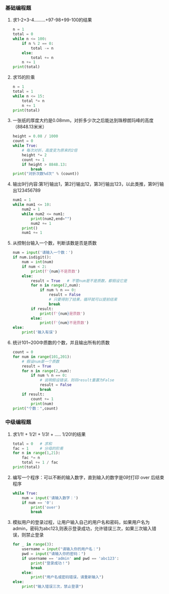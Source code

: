 ### 基础编程题

1. 求1-2+3-4………+97-98+99-100的结果

   ```Python
   n = 1
   total = 0
   while n <= 100:
       if n % 2 == 0:
           total -= n
       else:
           total += n
       n += 1
   print(total)
   ```

2. 求15的阶乘

   ```Python
   n = 1
   total = 1
   while n <= 15:
       total *= n
       n += 1
   print(total)
   ```

3. 一张纸的厚度大约是0.08mm，对折多少次之后能达到珠穆朗玛峰的高度（8848.13⽶米）

   ```Python
   height = 0.08 / 1000
   count = 0
   while True:
       # 每次对折，高度变为原来的2倍
       height *= 2
       count += 1
       if height > 8848.13:
           break
   print("对折次数%d次" % (count))
   ```

4. 输出9行内容:第1行输出1，第2行输出12，第3行输出123，以此类推，第9行输出123456789

   ```Python
   num1 = 1
   while num1 <= 10:
       num2 = 1
       while num2 <= num1:
           print(num2,end="")
           num2 += 1
       print()
       num1 += 1
   ```
   
5. 从控制台输入一个数，判断该数是否是质数

   ```Python
   num = input('请输入一个数：')
   if num.isdigit():
       num = int(num)
       if num < 2:
           print(f'{num}不是质数')
       else:
           result = True   # 不管num是不是质数，都假设它是
           for n in range(2,num):
               if num % n == 0:
                   result = False
                   # 只要得到了结果，循环就可以提前结束
                   break
           if result:
               print(f'{num}是质数')
           else:
               print(f'{num}不是质数')
   else:
       print('输入有误')
   ```

6. 统计101~200中质数的个数，并且输出所有的质数

   ```Python
   count = 0
   for num in range(101,201):
       # 假设num是一个质数
       result = True
       for n in range(2,num):
           if num % n == 0:
               # 说明假设错误，则将result重置为False
               result = False
               break
       if result:
           count += 1
           print(num)
   print("个数：",count)
   ```

### 中级编程题

1. 求1/1! + 1/2! + 1/3! + ..... 1/20!的结果

   ```Python
   total = 0   # 求和
   fac = 1     # 分母的阶乘
   for n in range(1,21):
       fac *= n
       total += 1 / fac
   print(total)
   ```

2. 编写一个程序：可以不断的输⼊数字，直到输入的数字是0时打印 over 后结束程序

   ```Python
   while True:
       num = input('请输入数字：')
       if num == '0':
           print('over')
           break
   ```
   
3. 模拟用户的登录过程，让用户输入自己的用户名和密码，如果用户名为admin，密码为abc123,则表示登录成功，允许错误三次，如果三次输入错误，则禁止登录

   ```Python
   for _ in range(3):
       username = input("请输入你的用户名：")
       pwd = input("请输入你的密码：")
       if username == 'admin' and pwd == 'abc123':
           print("登录成功！")
           break
       else:
           print("用户名或密码错误，请重新输入")
   else:
       print("输入错误三次，禁止登录")
   ```
